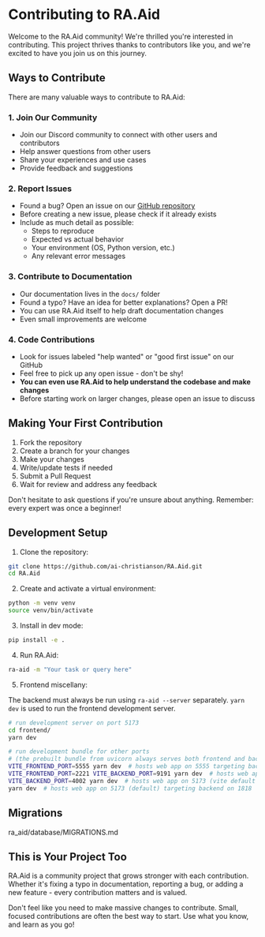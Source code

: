 # Contributing to RA.Aid

Welcome to the RA.Aid community! We're thrilled you're interested in contributing. This project thrives thanks to contributors like you, and we're excited to have you join us on this journey.

## Ways to Contribute

There are many valuable ways to contribute to RA.Aid:

### 1. Join Our Community
- Join our Discord community to connect with other users and contributors
- Help answer questions from other users
- Share your experiences and use cases
- Provide feedback and suggestions

### 2. Report Issues
- Found a bug? Open an issue on our [GitHub repository](https://github.com/ai-christianson/RA.Aid/issues)
- Before creating a new issue, please check if it already exists
- Include as much detail as possible:
  - Steps to reproduce
  - Expected vs actual behavior
  - Your environment (OS, Python version, etc.)
  - Any relevant error messages

### 3. Contribute to Documentation
- Our documentation lives in the `docs/` folder
- Found a typo? Have an idea for better explanations? Open a PR!
- You can use RA.Aid itself to help draft documentation changes
- Even small improvements are welcome

### 4. Code Contributions
- Look for issues labeled "help wanted" or "good first issue" on our GitHub
- Feel free to pick up any open issue - don't be shy!
- **You can even use RA.Aid to help understand the codebase and make changes**
- Before starting work on larger changes, please open an issue to discuss

## Making Your First Contribution

1. Fork the repository
2. Create a branch for your changes
3. Make your changes
4. Write/update tests if needed
5. Submit a Pull Request
6. Wait for review and address any feedback

Don't hesitate to ask questions if you're unsure about anything. Remember: every expert was once a beginner!

## Development Setup

1. Clone the repository:

```bash
git clone https://github.com/ai-christianson/RA.Aid.git
cd RA.Aid
```

2. Create and activate a virtual environment:

```bash
python -m venv venv
source venv/bin/activate
```

3. Install in dev mode:

```bash
pip install -e .
```

4. Run RA.Aid:

```bash
ra-aid -m "Your task or query here"
```

5. Frontend miscellany:

The backend must always be run using `ra-aid --server` separately. `yarn dev` is used to run the frontend development server.

```bash
# run development server on port 5173
cd frontend/
yarn dev

# run development bundle for other ports
# (the prebuilt bundle from uvicorn always serves both frontend and backend on --server-port argument)
VITE_FRONTEND_PORT=5555 yarn dev  # hosts web app on 5555 targeting backend on 1818
VITE_FRONTEND_PORT=2221 VITE_BACKEND_PORT=9191 yarn dev  # hosts web app on 2221 targeting backend on 9191
VITE_BACKEND_PORT=4002 yarn dev  # hosts web app on 5173 (vite default port) targeting backend on 4002
yarn dev  # hosts web app on 5173 (default) targeting backend on 1818
```

## Migrations
ra_aid/database/MIGRATIONS.md

## This is Your Project Too

RA.Aid is a community project that grows stronger with each contribution. Whether it's fixing a typo in documentation, reporting a bug, or adding a new feature - every contribution matters and is valued.

Don't feel like you need to make massive changes to contribute. Small, focused contributions are often the best way to start. Use what you know, and learn as you go!
